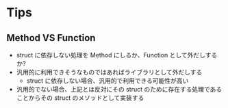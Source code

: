 # Tips

## Method VS Function

- struct に依存しない処理を Method にしるか、Function として外だしするか?
- 汎用的に利用できそうなものではあればライブラリとして外だしする
  - struct に依存しない場合、汎用的で利用できる可能性が高い
- 汎用的でない場合、上記とは反対にその struct のために存在する処理であることからその struct のメソッドとして実装する
